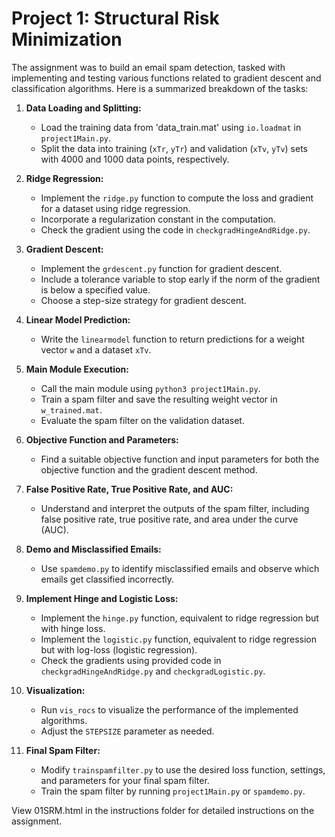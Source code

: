 # Project 1: Structural Risk Minimization

The assignment was to build an email spam detection, tasked with implementing and testing various functions related to gradient descent and classification algorithms. Here is a summarized breakdown of the tasks:

1. **Data Loading and Splitting:**
   - Load the training data from 'data_train.mat' using `io.loadmat` in `project1Main.py`.
   - Split the data into training (`xTr`, `yTr`) and validation (`xTv`, `yTv`) sets with 4000 and 1000 data points, respectively.

2. **Ridge Regression:**
   - Implement the `ridge.py` function to compute the loss and gradient for a dataset using ridge regression.
   - Incorporate a regularization constant in the computation.
   - Check the gradient using the code in `checkgradHingeAndRidge.py`.

3. **Gradient Descent:**
   - Implement the `grdescent.py` function for gradient descent.
   - Include a tolerance variable to stop early if the norm of the gradient is below a specified value.
   - Choose a step-size strategy for gradient descent.

4. **Linear Model Prediction:**
   - Write the `linearmodel` function to return predictions for a weight vector `w` and a dataset `xTv`.

5. **Main Module Execution:**
   - Call the main module using `python3 project1Main.py`.
   - Train a spam filter and save the resulting weight vector in `w_trained.mat`.
   - Evaluate the spam filter on the validation dataset.

6. **Objective Function and Parameters:**
   - Find a suitable objective function and input parameters for both the objective function and the gradient descent method.

7. **False Positive Rate, True Positive Rate, and AUC:**
   - Understand and interpret the outputs of the spam filter, including false positive rate, true positive rate, and area under the curve (AUC).

8. **Demo and Misclassified Emails:**
   - Use `spamdemo.py` to identify misclassified emails and observe which emails get classified incorrectly.

9. **Implement Hinge and Logistic Loss:**
   - Implement the `hinge.py` function, equivalent to ridge regression but with hinge loss.
   - Implement the `logistic.py` function, equivalent to ridge regression but with log-loss (logistic regression).
   - Check the gradients using provided code in `checkgradHingeAndRidge.py` and `checkgradLogistic.py`.

10. **Visualization:**
    - Run `vis_rocs` to visualize the performance of the implemented algorithms.
    - Adjust the `STEPSIZE` parameter as needed.

11. **Final Spam Filter:**
    - Modify `trainspamfilter.py` to use the desired loss function, settings, and parameters for your final spam filter.
    - Train the spam filter by running `project1Main.py` or `spamdemo.py`.


View 01SRM.html in the instructions folder for detailed instructions on the assignment.
